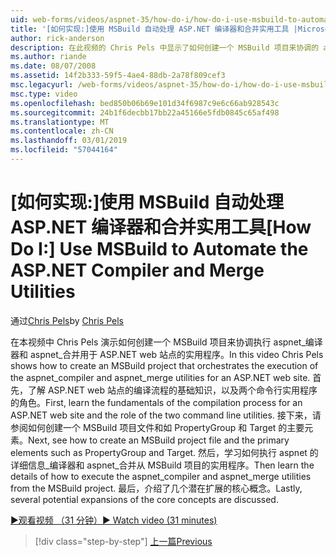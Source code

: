 ```yaml
---
uid: web-forms/videos/aspnet-35/how-do-i/how-do-i-use-msbuild-to-automate-the-aspnet-compiler-and-merge-utilities
title: '[如何实现:]使用 MSBuild 自动处理 ASP.NET 编译器和合并实用工具 |Microsoft Docs'
author: rick-anderson
description: 在此视频的 Chris Pels 中显示了如何创建一个 MSBuild 项目来协调的 asp 的 aspnet_compiler 和 aspnet_merge 实用工具执行...
ms.author: riande
ms.date: 08/07/2008
ms.assetid: 14f2b333-59f5-4ae4-88db-2a78f809cef3
msc.legacyurl: /web-forms/videos/aspnet-35/how-do-i/how-do-i-use-msbuild-to-automate-the-aspnet-compiler-and-merge-utilities
msc.type: video
ms.openlocfilehash: bed850b06b69e101d34f6987c9e6c66ab928543c
ms.sourcegitcommit: 24b1f6decbb17bb22a45166e5fdb0845c65af498
ms.translationtype: MT
ms.contentlocale: zh-CN
ms.lasthandoff: 03/01/2019
ms.locfileid: "57044164"
---
```

<a name="how-do-i-use-msbuild-to-automate-the-aspnet-compiler-and-merge-utilities"></a><span data-ttu-id="bd040-103">[如何实现:]使用 MSBuild 自动处理 ASP.NET 编译器和合并实用工具</span><span class="sxs-lookup"><span data-stu-id="bd040-103">[How Do I:] Use MSBuild to Automate the ASP.NET Compiler and Merge Utilities</span></span>
====================
<span data-ttu-id="bd040-104">通过[Chris Pels](https://twitter.com/chrispels)</span><span class="sxs-lookup"><span data-stu-id="bd040-104">by [Chris Pels](https://twitter.com/chrispels)</span></span>

<span data-ttu-id="bd040-105">在本视频中 Chris Pels 演示如何创建一个 MSBuild 项目来协调执行 aspnet\_编译器和 aspnet\_合并用于 ASP.NET web 站点的实用程序。</span><span class="sxs-lookup"><span data-stu-id="bd040-105">In this video Chris Pels shows how to create an MSBuild project that orchestrates the execution of the aspnet\_compiler and aspnet\_merge utilities for an ASP.NET web site.</span></span> <span data-ttu-id="bd040-106">首先，了解 ASP.NET web 站点的编译流程的基础知识，以及两个命令行实用程序的角色。</span><span class="sxs-lookup"><span data-stu-id="bd040-106">First, learn the fundamentals of the compilation process for an ASP.NET web site and the role of the two command line utilities.</span></span> <span data-ttu-id="bd040-107">接下来，请参阅如何创建一个 MSBuild 项目文件和如 PropertyGroup 和 Target 的主要元素。</span><span class="sxs-lookup"><span data-stu-id="bd040-107">Next, see how to create an MSBuild project file and the primary elements such as PropertyGroup and Target.</span></span> <span data-ttu-id="bd040-108">然后，学习如何执行 aspnet 的详细信息\_编译器和 aspnet\_合并从 MSBuild 项目的实用程序。</span><span class="sxs-lookup"><span data-stu-id="bd040-108">Then learn the details of how to execute the aspnet\_compiler and aspnet\_merge utilities from the MSBuild project.</span></span> <span data-ttu-id="bd040-109">最后，介绍了几个潜在扩展的核心概念。</span><span class="sxs-lookup"><span data-stu-id="bd040-109">Lastly, several potential expansions of the core concepts are discussed.</span></span>

[<span data-ttu-id="bd040-110">&#9654;观看视频 （31 分钟）</span><span class="sxs-lookup"><span data-stu-id="bd040-110">&#9654; Watch video (31 minutes)</span></span>](https://channel9.msdn.com/Blogs/ASP-NET-Site-Videos/how-do-i-use-msbuild-to-automate-the-aspnet-compiler-and-merge-utilities)

> [!div class="step-by-step"]
> [<span data-ttu-id="bd040-111">上一篇</span><span class="sxs-lookup"><span data-stu-id="bd040-111">Previous</span></span>](how-do-i-serialize-a-graph-with-the-entity-framework.md)
